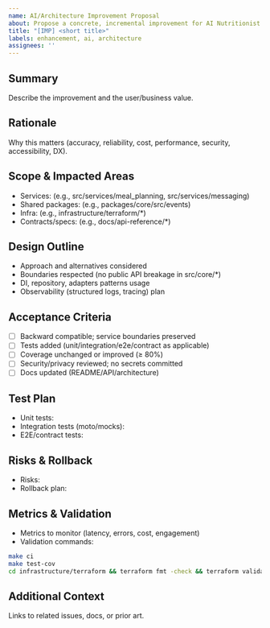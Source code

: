 ```yaml
---
name: AI/Architecture Improvement Proposal
about: Propose a concrete, incremental improvement for AI Nutritionist
title: "[IMP] <short title>"
labels: enhancement, ai, architecture
assignees: ''
---
```


## Summary

Describe the improvement and the user/business value.

## Rationale

Why this matters (accuracy, reliability, cost, performance, security, accessibility, DX).

## Scope & Impacted Areas

- Services: (e.g., src/services/meal_planning, src/services/messaging)
- Shared packages: (e.g., packages/core/src/events)
- Infra: (e.g., infrastructure/terraform/*)
- Contracts/specs: (e.g., docs/api-reference/*)

## Design Outline

- Approach and alternatives considered
- Boundaries respected (no public API breakage in src/core/*)
- DI, repository, adapters patterns usage
- Observability (structured logs, tracing) plan

## Acceptance Criteria

- [ ] Backward compatible; service boundaries preserved
- [ ] Tests added (unit/integration/e2e/contract as applicable)
- [ ] Coverage unchanged or improved (≥ 80%)
- [ ] Security/privacy reviewed; no secrets committed
- [ ] Docs updated (README/API/architecture)

## Test Plan

- Unit tests:
- Integration tests (moto/mocks):
- E2E/contract tests:

## Risks & Rollback

- Risks:
- Rollback plan:

## Metrics & Validation

- Metrics to monitor (latency, errors, cost, engagement)
- Validation commands:
```bash
make ci
make test-cov
cd infrastructure/terraform && terraform fmt -check && terraform validate
```

## Additional Context

Links to related issues, docs, or prior art.

